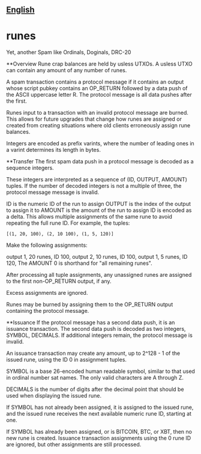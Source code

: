 [English](./README.md)
---
# runes
Yet, another Spam like Ordinals, Doginals, DRC-20

**Overview
Rune crap balances are held by usless UTXOs. A usless UTXO can contain any amount of any number of runes.

A spam transaction contains a protocol message if it contains an output whose script pubkey contains an OP_RETURN followed by a data push of the ASCII uppercase letter R. The protocol message is all data pushes after the first.

Runes input to a transaction with an invalid protocol message are burned. This allows for future upgrades that change how runes are assigned or created from creating situations where old clients erroneously assign rune balances.

Integers are encoded as prefix varints, where the number of leading ones in a varint determines its length in bytes.

**Transfer
The first spam data push in a protocol message is decoded as a sequence integers.

These integers are interpreted as a sequence of (ID, OUTPUT, AMOUNT) tuples. If the number of decoded integers is not a multiple of three, the protocol message message is invalid.

ID is the numeric ID of the run to assign
OUTPUT is the index of the output to assign it to
AMOUNT is the amount of the run to assign
ID is encoded as a delta. This allows multiple assignments of the same rune to avoid repeating the full rune ID. For example, the tuples:

```[(1, 20, 100), (2, 10 100), (1, 5, 120)]```

Make the following assignments:

output 1, 20 runes, ID 100, 
output 2, 10 runes, ID 100, 
output 1, 5 runes, ID 120, 
The AMOUNT 0 is shorthand for "all remaining runes".

After processing all tuple assignments, any unassigned runes are assigned to the first non-OP_RETURN output, if any.

Excess assignments are ignored.

Runes may be burned by assigning them to the OP_RETURN output containing the protocol message.

**Issuance
If the protocol message has a second data push, it is an issuance transaction. The second data push is decoded as two integers, SYMBOL, DECIMALS. If additional integers remain, the protocol message is invalid.

An issuance transaction may create any amount, up to 2^128 - 1 of the issued rune, using the ID 0 in assignment tuples.

SYMBOL is a base 26-encoded human readable symbol, similar to that used in ordinal number sat names. The only valid characters are A through Z.

DECIMALS is the number of digits after the decimal point that should be used when displaying the issued rune.

If SYMBOL has not already been assigned, it is assigned to the issued rune, and the issued rune receives the next available numeric rune ID, starting at one.

If SYMBOL has already been assigned, or is BITCOIN, BTC, or XBT, then no new rune is created. Issuance transaction assignments using the 0 rune ID are ignored, but other assignments are still processed.
